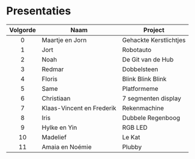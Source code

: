 # Presentaties
|Volgorde|Naam|Project|
|:---:|---|---|
|0|Maartje en Jorn|Gehackte Kerstlichtjes|
|1|Jort|Robotauto|
|2|Noah|De Git van de Hub|
|3|Redmar|Dobbelsteen|
|4|Floris|Blink Blink Blink|
|5|Same|Platformeme|
|6|Christiaan|7 segmenten display|
|7|Klaas-Vincent en Frederik|Rekenmachine|
|8|Iris|Dubbele Regenboog|
|9|Hylke en Yin|RGB LED|
|10|Madelief|Le Kat|
|11|Amaia en Noémie|Plubby|
